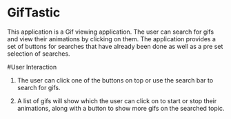 # GifTastic

This application is a Gif viewing application. The user can search for gifs and view their animations by clicking on them. The application provides a set of buttons for searches that have already been done as well as a pre set selection of searches.

#User Interaction

1. The user can click one of the buttons on top or use the search bar to search for gifs.

2. A list of gifs will show which the user can click on to start or stop their animations, along with a button to show more gifs on the searched topic.